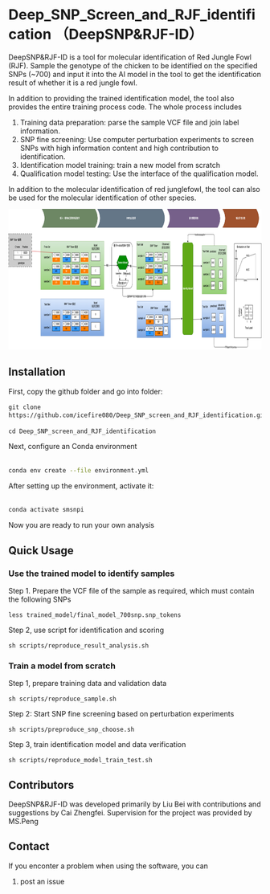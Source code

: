 
# Deep_SNP_Screen_and_RJF_identification （DeepSNP&RJF-ID）


DeepSNP&RJF-ID is a tool for molecular identification of Red Jungle Fowl (RJF). Sample the genotype of the chicken to be identified on the specified SNPs (~700) and input it into the AI ​​model in the tool to get the identification result of whether it is a red jungle fowl.

In addition to providing the trained identification model, the tool also provides the entire training process code. The whole process includes

1. Training data preparation: parse the sample VCF file and join label information.
2. SNP fine screening: Use computer perturbation experiments to screen SNPs with high information content and high contribution to identification.
3. Identification model training: train a new model from scratch
4. Qualification model testing: Use the interface of the qualification model.

In addition to the molecular identification of red junglefowl, the tool can also be used for the molecular identification of other species.


<p align="center">

<img src="https://github.com/icefire080/Deep_SNP_screen_and_RJF_identification/blob/main/docs/main_1.png" width="900" height="280">

</p>


## Installation

First, copy the github folder and go into  folder:

```
git clone https://github.com/icefire080/Deep_SNP_screen_and_RJF_identification.git

cd Deep_SNP_screen_and_RJF_identification
```

Next, configure an Conda environment 

```bash

conda env create --file environment.yml

```

After setting up the environment, activate it:

```bash

conda activate smsnpi

```

Now you are ready to run your own analysis 

  

## Quick Usage

### Use the trained model to identify samples

Step 1. Prepare the VCF file of the sample as required, which must contain the following SNPs

```
less trained_model/final_model_700snp.snp_tokens
```

Step 2, use script for identification and scoring

```
sh scripts/reproduce_result_analysis.sh
```

### Train a model from scratch

Step 1, prepare training data and validation data

```
sh scripts/reproduce_sample.sh
```

Step 2: Start SNP fine screening based on perturbation experiments

```
sh scripts/preproduce_snp_choose.sh
```

Step 3, train identification model and data verification

```
sh scripts/reproduce_model_train_test.sh
```

## Contributors

DeepSNP&RJF-ID was developed primarily by Liu Bei with contributions and suggestions by Cai Zhengfei. Supervision for the project was provided by MS.Peng


## Contact

If you enconter a problem when using the software, you can

1. post an issue 
